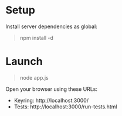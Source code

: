 Setup
=====

Install server dependencies as global:

> npm install -d

Launch
======

> node app.js

Open your browser using these URLs:

* Keyring: http://localhost:3000/
* Tests: http://localhost:3000/run-tests.html
